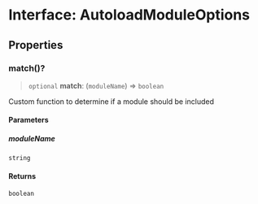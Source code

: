 # Interface: AutoloadModuleOptions

## Properties

### match()?

> `optional` **match**: (`moduleName`) => `boolean`

Custom function to determine if a module should be included

#### Parameters

##### moduleName

`string`

#### Returns

`boolean`
